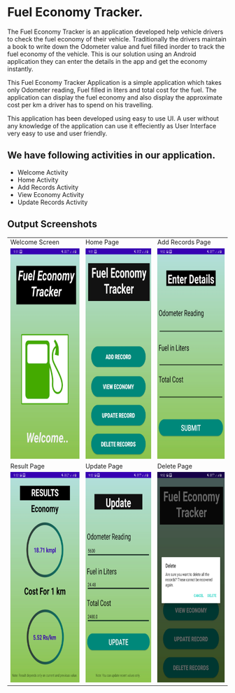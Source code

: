 # Fuel Economy Tracker.

The Fuel Economy Tracker is an application developed help vehicle drivers to check the fuel economy of their vehicle. Traditionally the drivers maintain a book to write down the Odometer value and fuel filled inorder to track the fuel economy of the vehicle. This is our solution using an Android application they can enter the details in the app and get the economy instantly.

This Fuel Economy Tracker Application is a simple application which takes only Odometer reading, Fuel filled in liters and total cost for the fuel. The application can display the fuel economy and also display the approximate cost per km a driver has to spend on his travelling. 

This application has been developed using easy to use UI. A user without any knowledge of the application can use it effeciently as User Interface very easy to use and user friendly.

## We have following activities in our application.

  - Welcome Activity
  - Home Activity
  - Add Records Activity
  - View Economy Activity
  - Update Records Activity




## Output Screenshots

<table>
  <tr>
    <td>Welcome Screen</td>
     <td>Home Page</td>
     <td>Add Records Page</td>
  </tr>
  <tr>
    <td><img src="https://github.com/akashjain04/Fuel_Economy_Tracker/blob/master/Outputs/Welcome%20.jpg?raw=true" width=270 height=480></td>
    <td><img src="https://github.com/akashjain04/Fuel_Economy_Tracker/blob/master/Outputs/Home.jpg?raw=true" width=270 height=480></td>
    <td><img src="https://github.com/akashjain04/Fuel_Economy_Tracker/blob/master/Outputs/Add%20record.jpg?raw=true" width=270 height=480></td>
  </tr>
  <tr>
        <td>Result Page</td>
     <td>Update Page</td>
     <td> Delete Page</td>
  </tr>
  <tr>
    <td><img src="https://github.com/akashjain04/Fuel_Economy_Tracker/blob/master/Outputs/Results%20.jpg?raw=true" width=270 height=480></td>
    <td><img src="https://github.com/akashjain04/Fuel_Economy_Tracker/blob/master/Outputs/UpdateRecord.jpg?raw=true" width=270 height=480></td>
    <td><img src="https://github.com/akashjain04/Fuel_Economy_Tracker/blob/master/Outputs/DeleteRecords.jpg?raw=true" width=270 height=480></td>
  </tr>
 </table>
 
